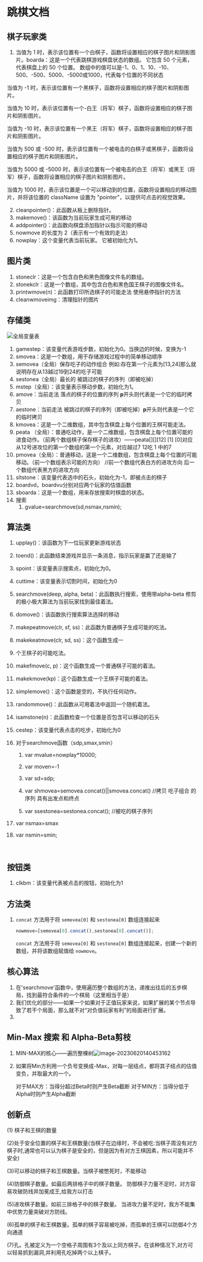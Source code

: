 # 跳棋文档



## 棋子玩家类



1. 
   当值为 1 时，表示该位置有一个白棋子，函数将设置相应的棋子图片和阴影图片。boarda：这是一个代表跳棋游戏棋盘状态的数组。 它包含 50 个元素，代表棋盘上的 50 个位置。 数组中的值可以是-1、0、1、10、-10、500、-500、5000、-5000或1000，代表每个位置的不同状态

当值为 -1 时，表示该位置有一个黑棋子，函数将设置相应的棋子图片和阴影图片。

当值为 10 时，表示该位置有一个-白王（将军）棋子，函数将设置相应的棋子图片和阴影图片。

当值为 -10 时，表示该位置有一个黑王（将军）棋子，函数将设置相应的棋子图片和阴影图片。

当值为 500 或 -500 时，表示该位置有一个被电击的白棋子或黑棋子，函数将设置相应的棋子图片和阴影图片。

当值为 5000 或 -5000 时，表示该位置有一个被电击的白王（将军）或黑王（将军）棋子，函数将设置相应的棋子图片和阴影图片。

当值为 1000 时，表示该位置是一个可以移动到的位置，函数将设置相应的移动图片，并将该位置的 className 设置为 "pointer"，以提供可点击的视觉效果。

2. cleanpointer()：此函数从板上删除指针。
3. makemove()：该函数为当前玩家生成可用的移动
4. addpointer()：此函数向棋盘添加指针以指示可能的移动
5. nowmove 的长度为 2（表示有一个有效的走法）
6. nowplay：这个变量代表当前玩家。 它被初始化为1。

## 图片类

1. stoneclr：这是一个包含白色和黑色图像文件名的数组。
4. stonekclr：这是一个数组，其中包含白色和黑色国王棋子的图像文件名。
3. printwmove(n)：此函数打印所选棋子的可能走法
   使用悬停指针的方法
4. cleanwmoveimg：清理指针的图片

## 存储类

![全局变量表](C:\Users\GongT\AppData\Roaming\Typora\typora-user-images\image-20230616220315553.png)

1. gamestep：该变量代表游戏步数，初始化为0。当换边的时候，变换为-1
2. smovea：这是一个数组，用于存储游戏过程中的简单移动顺序
3. semovea（全局）保存吃子的动作组合 例如:存在第一个元素为[13,24]那么就说明存在从13越过19到24的吃子可能
4. sestonea（全局）最长的 被跳过的棋子的序列（即被吃掉）
5. mstep（全局）：该变量表示移动步数，初始化为1。
6. amove：当前走法 落点的棋子的位置的序列 **p**开头则代表是一个它的临时拷贝
7. aestone：当前走法 被跳过的棋子的序列（即被吃掉）**p**开头则代表是一个它的临时拷贝
8. kmovea：这是一个二维数组，其中包含棋盘上每个位置的王棋可能走法。
9. peata （全局）：普通吃动作，是一个二维数组，包含棋盘上每个位置可能的进食动作。（前两个数组棋子保存棋子的进攻）——peata[][][12] [1] [0]对应从12号进攻位的第一个数组的第一个元素，对应越过7  12吃 1 中的7
10. pmovea（全局）：普通移动，这是一个二维数组，包含棋盘上每个位置的可能移动。（前一个数组表示可能的方向）
    //前一个数组代表白方的进攻方向 后一个数组代表黑方的进攻方向
11. sltstone：该变量代表选中的石头，初始化为-1，即被点击的棋子
12. boardvd，boardvu分别对应两个玩家的估值函数
13.  sboarda：这是一个数组，用来存放搜索时棋盘的状态。
14. 搜索
    1. gvalue=searchmove(sd,nsmax,nsmin);

## 算法类

1. upplay()：该函数为下一位玩家更新游戏状态

2. toend()：此函数结束游戏并显示一条消息，指示玩家是赢了还是输了

3. spoint：该变量表示搜索点，初始化为0。

4. cuttime：该变量表示切割时间，初始化为0

5. searchmove(deep, alpha, beta)：此函数执行搜索，使用带alpha-beta 修剪的极小极大算法为当前玩家找到最佳着法。

6. domove()：该函数执行搜索算法选择的移动

7. makepeatmove(clr, sf, ss)：此函数为普通棋子生成可能的吃法。

8. makekeatmove(clr, sd, ss)：这个函数生成一

9. 个王棋子的可能吃法。

10. makefmove(c, p)：这个函数生成一个普通棋子可能的着法。

11. makekmove(kp)：这个函数生成一个王棋子可能的着法。

12. simplemove()：这个函数是空的，不执行任何动作。

13. randommove()：此函数从可用着法中返回一个随机着法。

14. isamstone(n)：此函数检查一个位置是否包含可以移动的石头

16. cestep：该变量代表点击的吃步，初始化为0

17. 对于searchmove函数（sdp,smax,smin）

    1. var mvalue=nowplay*10000;
    2. var moven=-1

    3. var sd=sdp;

    4. var shmovea=semovea.concat()||smovea.concat()
        //拷贝 吃子组合 的序列 具有出发点和终点

    5. var ssestonea=sestonea.concat(); 
    //被吃的棋子序列 
    
6. var nsmax=smax
   
7. var nsmin=smin;
   
   
   
   ​    

## 按钮类

1. clkbm：该变量代表被点击的按钮，初始化为1

## 方法类

1. `concat` 方法用于将 `semovea[0]` 和 `sestonea[0]` 数组连接起来

   ```javascript
   nowmove=[semovea[0].concat(),sestonea[0].concat()];
   ```

   `concat` 方法用于将 `semovea[0]` 和 `sestonea[0]` 数组连接起来，创建一个新的数组，并将该数组赋值给 `nowmove`。
   
   

## 核心算法

1. 在'searchmove'函数中，使用遍历整个数组的方法，递推出往后的五步棋局，找到最符合条件的一个棋局（这里相当于是）
2. 我们优化的部分——如果一个如果对于正值玩家来说，如果扩展的某个节点导致了若干个局面，那么就不对“对负值玩家有利”的局面进行扩展。
3. 

## Min-Max 搜索 和 Alpha-Beta剪枝

1. MIN-MAX的核心——遍历整棵树![image-20230620140453162](C:\Users\GongT\AppData\Roaming\Typora\typora-user-images\image-20230620140453162.png)

2. 如果将Min方利用一个负号变换成-Max，对每一层结点，都将其子结点的估值变负，并取最大的一个。

   对于MAX方：当得分超过Beta时则产生Beta截断
   对于MIN方：当得分低于Alpha时则产生Alpha截断

## 创新点

(1) 棋子和王棋的数量

(2)处于安全位置的棋子和王棋数量(当棋子在边缘时，不会被吃:当棋子周没有对方棋子时,通常也可以认为棋子是安全的，但是因为有对方王棋因素，所以可能并不安全)

(3)可以移动的棋子和王棋数量。当棋子被憋死时，不能移动

(4)防御棋子数量。如最后两排格子中的棋子数量。 防御棋子力量不足时，对方容易攻破防线并加冕成王,给我方以打击

(5)进攻棋子数量。如前三排格子中的棋子数量。 当进攻力量不足时，我方不能集中优势力量突破对方防线。

(6)孤单的棋子和王棋数量。孤单的棋子容易被吃掉，而孤单的王棋可以防御4个方向通道

(7)孔。孔被定义为一个空格子周围有3个及以上同方棋子。在该种情况下,对方可以轻易抓到漏洞,并利用孔吃掉两个以上棋子。
